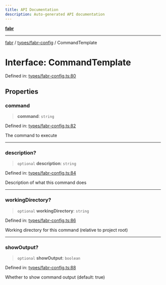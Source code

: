 ```yaml
---
title: API Documentation
description: Auto-generated API documentation
---
```


[**fabr**](../../../README.md)

***

[fabr](../../../README.md) / [types/fabr-config](../README.md) / CommandTemplate

# Interface: CommandTemplate

Defined in: [types/fabr-config.ts:80](https://github.com/yashjawale/fabr/blob/main/src/types/fabr-config.ts#L80)

## Properties

### command

> **command**: `string`

Defined in: [types/fabr-config.ts:82](https://github.com/yashjawale/fabr/blob/main/src/types/fabr-config.ts#L82)

The command to execute

***

### description?

> `optional` **description**: `string`

Defined in: [types/fabr-config.ts:84](https://github.com/yashjawale/fabr/blob/main/src/types/fabr-config.ts#L84)

Description of what this command does

***

### workingDirectory?

> `optional` **workingDirectory**: `string`

Defined in: [types/fabr-config.ts:86](https://github.com/yashjawale/fabr/blob/main/src/types/fabr-config.ts#L86)

Working directory for this command (relative to project root)

***

### showOutput?

> `optional` **showOutput**: `boolean`

Defined in: [types/fabr-config.ts:88](https://github.com/yashjawale/fabr/blob/main/src/types/fabr-config.ts#L88)

Whether to show command output (default: true)
